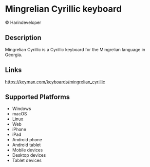 Mingrelian Cyrillic keyboard
==============

© Harindeveloper

Description
-----------
Mingrelian Cyrillic is a Cyrillic keyboard for the Mingrelian language in Georgia.

Links
-----
https://keyman.com/keyboards/mingrelian_cyrillic

Supported Platforms
-------------------
 * Windows
 * macOS
 * Linux
 * Web
 * iPhone
 * iPad
 * Android phone
 * Android tablet
 * Mobile devices
 * Desktop devices
 * Tablet devices

